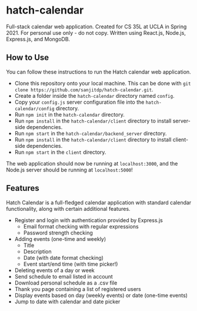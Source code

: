# hatch-calendar
Full-stack calendar web application. Created for CS 35L at UCLA in Spring 2021. For personal use only - do not copy. Written using React.js, Node.js, Express.js, and MongoDB.

## How to Use

You can follow these instructions to run the Hatch calendar web application.

- Clone this repository onto your local machine. This can be done with ```git clone https://github.com/sanjitdp/hatch-calendar.git```.
- Create a folder inside the ```hatch-calendar``` directory named ```config```.
- Copy your ```config.js``` server configuration file into the ```hatch-calendar/config``` directory.
- Run ```npm init``` in the ```hatch-calendar``` directory.
- Run ```npm install``` in the ```hatch-calendar/client``` directory to install server-side dependencies.
- Run ```npm start``` in the ```hatch-calendar/backend_server``` directory.
- Run ```npm install``` in the ```hatch-calendar/client``` directory to install client-side dependencies.
- Run ```npm start``` in the ```client``` directory.

The web application should now be running at ```localhost:3000```, and the Node.js server should be running at ```localhost:5000```!

## Features

Hatch Calendar is a full-fledged calendar application with standard calendar functionality, along with certain additional features.
- Register and login with authentication provided by Express.js
    - Email format checking with regular expressions
    - Password strength checking
- Adding events (one-time and weekly)
    - Title
    - Description
    - Date (with date format checking)
    - Event start/end time (with time picker!)
- Deleting events of a day or week
- Send schedule to email listed in account
- Download personal schedule as a .csv file
- Thank you page containing a list of registered users
- Display events based on day (weekly events) or date (one-time events)
- Jump to date with calendar and date picker
